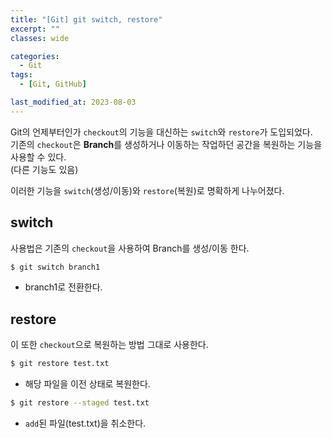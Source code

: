 ```yaml
---
title: "[Git] git switch, restore"
excerpt: ""
classes: wide

categories:
  - Git
tags:
  - [Git, GitHub]

last_modified_at: 2023-08-03
---
```


Git의 언제부터인가 `checkout`의 기능을 대신하는 `switch`와 `restore`가 도입되었다.   
기존의 `checkout`은 **Branch**를 생성하거나 이동하는 작업하던 공간을 복원하는 기능을 사용할 수 있다.   
(다른 기능도 있음)

이러한 기능을 `switch`(생성/이동)와 `restore`(복원)로 명확하게 나누어졌다.

## switch

사용법은 기존의 `checkout`을 사용하여 Branch를 생성/이동 한다.

```bash
$ git switch branch1
```

* branch1로 전환한다.

## restore

이 또한 `checkout`으로 복원하는 방법 그대로 사용한다.

```bash
$ git restore test.txt
```

* 해당 파일을 이전 상태로 복원한다.

```bash
$ git restore --staged test.txt
```

* `add`된 파일(test.txt)을 취소한다.